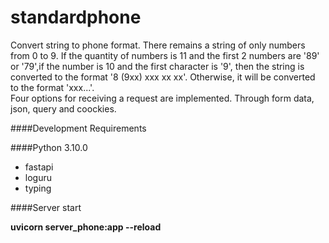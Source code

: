 # standardphone
Convert string to phone format.
There remains a string of only numbers from 0 to 9. If the quantity of numbers is 11 and the first 2 numbers are '89' or '79',if the number is 10 and the first character is '9', then the string is converted to the format '8 (9xx) xxx xx xx'. Otherwise, it will be converted to the format 'xxx...'.<br/>
Four options for receiving a request are implemented. Through form data, json, query and coockies.

####Development Requirements

####Python 3.10.0

* fastapi
* loguru
* typing


####Server start

**uvicorn server_phone:app --reload**
